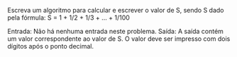 Escreva um algoritmo para calcular e escrever o valor de S, sendo S dado pela fórmula:
S = 1 + 1/2 + 1/3 + … + 1/100

Entrada: Não há nenhuma entrada neste problema.
Saída: A saída contém um valor correspondente ao valor de S.
O valor deve ser impresso com dois dígitos após o ponto decimal.
